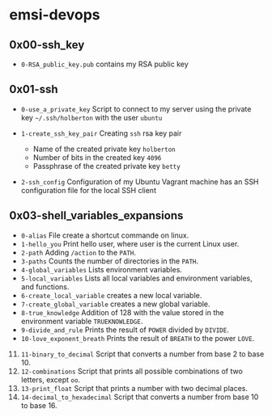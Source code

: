 # emsi-devops

## 0x00-ssh_key

- <code>0-RSA_public_key.pub</code> contains my RSA public key

## 0x01-ssh

- <code>0-use_a_private_key</code> Script to connect to my server using the private key <code>~/.ssh/holberton</code> with the user <code>ubuntu</code>

- <code>1-create_ssh_key_pair</code> Creating <code>ssh</code> rsa key pair

  - Name of the created private key <code>holberton</code>
  - Number of bits in the created key <code>4096</code>
  - Passphrase of the created private key <code>betty</code>

- <code>2-ssh_config</code> Configuration of my Ubuntu Vagrant machine has an SSH configuration file for the local SSH client

## 0x03-shell_variables_expansions

- <code>0-alias</code> File create a shortcut commande on linux.
- <code>1-hello_you</code> Print hello user, where user is the current Linux user.
- <code>2-path</code> Adding <code>/action</code> to the <code>PATH</code>.
- <code>3-paths</code> Counts the number of directories in the <code>PATH</code>.
- <code>4-global_variables</code> Lists environment variables.
- <code>5-local_variables</code> Lists all local variables and environment variables, and functions.
- <code>6-create_local_variable</code> creates a new local variable.
- <code>7-create_global_variable</code> creates a new global variable.
- <code>8-true_knowledge</code> Addition of 128 with the value stored in the environment variable <code>TRUEKNOWLEDGE</code>.
- <code>9-divide_and_rule</code> Prints the result of <code>POWER</code> divided by <code>DIVIDE</code>.
- <code>10-love_exponent_breath</code> Prints the result of <code>BREATH</code> to the power <code>LOVE</code>.

11. <code>11-binary_to_decimal</code> Script that converts a number from base 2 to base 10.
12. <code>12-combinations</code> Script that prints all possible combinations of two letters, except <code>oo</code>.
13. <code>13-print_float</code> Script that prints a number with two decimal places.
14. <code>14-decimal_to_hexadecimal</code> Script that converts a number from base 10 to base 16.
